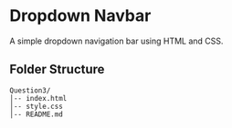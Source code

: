 # Dropdown Navbar
A simple dropdown navigation bar using HTML and CSS.

## Folder Structure
```
Question3/
│-- index.html
│-- style.css
│-- README.md
```

